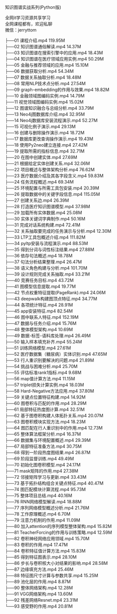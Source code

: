 知识图谱实战系列(Python版)

全网it学习资源共享学习<br>全网课程都有，欢迎私聊<br>微信：jerryttom<br>

├──01 课程介绍.mp4 119.95M<br> ├──02 知识图谱通俗解读.mp4 14.37M<br> ├──03 知识图谱在搜索引擎中的应用.mp4 18.43M<br> ├──04 知识图谱在医疗领域应用实例.mp4 50.29M<br> ├──05 金融与推荐领域的应用.mp4 15.10M<br> ├──06 数据获取分析.mp4 54.34M<br> ├──07 数据关系抽取分析.mp4 18.48M<br> ├──08 常用NLP技术点分析.mp4 27.54M<br> ├──09 graph-embedding的作用与效果.mp4 18.82M<br> ├──10 金融领域图编码实例.mp4 14.79M<br> ├──11 视觉领域图编码实例.mp4 15.02M<br> ├──12 图谱知识融合与总结分析.mp4 33.79M<br> ├──13 Neo4j图数据库介绍.mp4 32.95M<br> ├──14 Neo4j数据库安装流程演示.mp4 52.27M<br> ├──15 可视化例子演示.mp4 29.13M<br> ├──16 创建与删除操作演示.mp4 18.72M<br> ├──17 数据库更改查询操作演示.mp4 19.43M<br> ├──18 使用Py2neo建立连接.mp4 27.42M<br> ├──19 提取所需的指标信息.mp4 32.71M<br> ├──20 在图中创建实体.mp4 27.69M<br> ├──21 根据给定实体创建关系.mp4 32.06M<br> ├──22 项目概述与整体架构分析.mp4 76.62M<br> ├──23 医疗数据介绍及其各字段含义.mp4 59.83M<br> ├──24 任务流程概述.mp4 69.34M<br> ├──25 环境配置与所需工具包安装.mp4 20.39M<br> ├──26 提取数据中的关键字段信息.mp4 115.05M<br> ├──27 创建关系边.mp4 26.39M<br> ├──28 打造医疗知识图谱模型.mp4 37.98M<br> ├──29 加载所有实体数据.mp4 25.08M<br> ├──30 实体关键词字典制作.mp4 50.16M<br> ├──31 完成对话系统构建.mp4 72.41M<br> ├──32 关系抽取要完成的任务演示与分析.mp4 12.30M<br> ├──33 LTP工具包概述介绍.mp4 111.82M<br> ├──34 pyltp安装与流程演示.mp4 88.53M<br> ├──35 得到分词与词性标注结果.mp4 27.88M<br> ├──36 依存句法概述.mp4 18.78M<br> ├──37 句法分析结果整理.mp4 26.47M<br> ├──38 语义角色构建与分析.mp4 101.70M<br> ├──39 设计规则完成关系抽取.mp4 33.21M<br> ├──40 竞赛任务目标.mp4 43.72M<br> ├──41 图模型信息提取.mp4 19.77M<br> ├──42 节点权重特征提取(PageRank).mp4 24.06M<br> ├──43 deepwalk构建图顶点特征.mp4 34.77M<br> ├──44 各项统计特征.mp4 28.91M<br> ├──45 app安装特征.mp4 82.54M<br> ├──46 图中联系人特征.mp4 152.19M<br> ├──47 数据与任务介绍.mp4 15.76M<br> ├──48 整体模型架构.mp4 10.69M<br> ├──49 数据-标签-语料库处理.mp4 26.49M<br> ├──50 输入样本填充补齐.mp4 55.24M<br> ├──51 训练网络模型.mp4 27.61M<br> ├──52 医疗数据集（糖尿病）实体识别.mp4 47.65M<br> ├──53 行人重识别要解决的问题.mp4 21.89M<br> ├──54 挑战与困难分析.mp4 25.70M<br> ├──55 评估标准rank1指标.mp4 9.68M<br> ├──56 map值计算方法.mp4 11.15M<br> ├──57 triplet损失计算实例.mp4 18.03M<br> ├──58 Hard-Negative方法应用.mp4 37.80M<br> ├──59 关键点位置特征构建.mp4 14.92M<br> ├──60 图卷积与匹配的作用.mp4 28.29M<br> ├──61 局部特征热度图计算.mp4 32.51M<br> ├──62 基于图卷积构建人体拓扑关系.mp4 20.07M<br> ├──63 图卷积模块实现方法.mp4 18.23M<br> ├──64 图匹配在行人重识别中的作用.mp4 12.73M<br> ├──65 整体算法框架分析.mp4 16.37M<br> ├──66 数据集与环境配置概述.mp4 29.39M<br> ├──67 局部特征准备方法.mp4 30.75M<br> ├──68 得到一阶段热度图结果.mp4 26.87M<br> ├──69 阶段监督训练.mp4 49.49M<br> ├──70 初始化图卷积模型.mp4 24.17M<br> ├──71 mask矩阵的作用.mp4 27.38M<br> ├──72 邻接矩阵学习与更新.mp4 33.43M<br> ├──73 基于拓扑结构组合关键点特征.mp4 40.47M<br> ├──74 图匹配模块计算流程.mp4 95.73M<br> ├──75 整体项目总结.mp4 40.16M<br> ├──76 RNN网络模型解读.mp4 18.88M<br> ├──77 序列网络模型概述分析.mp4 21.76M<br> ├──78 工作原理概述.mp4 6.70M<br> ├──79 注意力机制的作用.mp4 11.09M<br> ├──80 加入attention的序列模型整体架构.mp4 15.82M<br> ├──81 TeacherForcing的作用与训练策略.mp4 12.59M<br> ├──82 卷积神经网络应用领域.mp4 15.70M<br> ├──83 卷积的作用.mp4 17.47M<br> ├──84 卷积特征值计算方法.mp4 15.83M<br> ├──85 得到特征图表示.mp4 28.10M<br> ├──86 步长与卷积核大小对结果的影响.mp4 28.58M<br> ├──87 边缘填充方法.mp4 25.46M<br> ├──88 特征图尺寸计算与参数共享.mp4 15.25M<br> ├──89 池化层的作用.mp4 8.87M<br> ├──90 整体网络架构.mp4 12.28M<br> ├──91 VGG网络架构.mp4 13.60M<br> ├──92 残差网络Resnet.mp4 23.31M<br> └──93 感受野的作用.mp4 20.81M